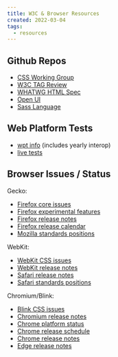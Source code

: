 ```yaml
---
title: W3C & Browser Resources
created: 2022-03-04
tags:
  - resources
---
```


## Github Repos

- [CSS Working Group](https://github.com/w3c/csswg-drafts/)
- [W3C TAG Review](https://github.com/w3ctag/design-reviews/)
- [WHATWG HTML Spec](https://github.com/whatwg/html/)
- [Open UI](https://github.com/openui/open-ui/)
- [Sass Language](https://github.com/sass/sass/)

## Web Platform Tests

- [wpt info](https://wpt.fyi/)
  (includes yearly interop)
- [live tests](https://wpt.live/)

## Browser Issues / Status

Gecko:
- [Firefox core issues](https://bugzilla.mozilla.org/buglist.cgi?product=Core&bug_status=__open__&list_id=16012662)
- [Firefox experimental features](https://developer.mozilla.org/en-US/docs/Mozilla/Firefox/Experimental_features)
- [Firefox release notes](https://developer.mozilla.org/en-US/docs/Mozilla/Firefox/Releases)
- [Firefox release calendar](https://wiki.mozilla.org/Release_Management/Calendar)
- [Mozilla standards positions](https://mozilla.github.io/standards-positions/)

WebKit:
- [WebKit CSS issues](https://bugs.webkit.org/buglist.cgi?bug_status=__open__&component=CSS&list_id=7970035&product=WebKit)
- [WebKit release notes](https://webkit.org/blog/)
- [Safari release notes](https://developer.apple.com/documentation/safari-release-notes)
- [Safari standards positions](https://webkit.org/standards-positions/)

Chromium/Blink:
- [Blink CSS issues](https://bugs.chromium.org/p/chromium/issues/list?q=component:Blink%3ECSS)
- [Chromium release notes](https://blog.chromium.org/)
- [Chrome platform status](https://chromestatus.com/features)
- [Chrome release schedule](https://chromiumdash.appspot.com/schedule)
- [Chrome release notes](https://developer.chrome.com/)
- [Edge release notes](https://docs.microsoft.com/en-us/deployedge/microsoft-edge-relnote-stable-channel)
